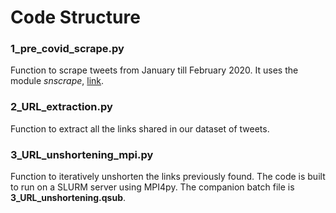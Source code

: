 # Code Structure

### 1_pre_covid_scrape.py

Function to scrape tweets from January till February 2020. It uses the module *snscrape*, [link](https://github.com/JustAnotherArchivist/snscrape).

### 2_URL_extraction.py

Function to extract all the links shared in our dataset of tweets.

### 3_URL_unshortening_mpi.py

Function to iteratively unshorten the links previously found. The code is built to run on a SLURM server using MPI4py. The companion batch file is **3_URL_unshortening.qsub**.